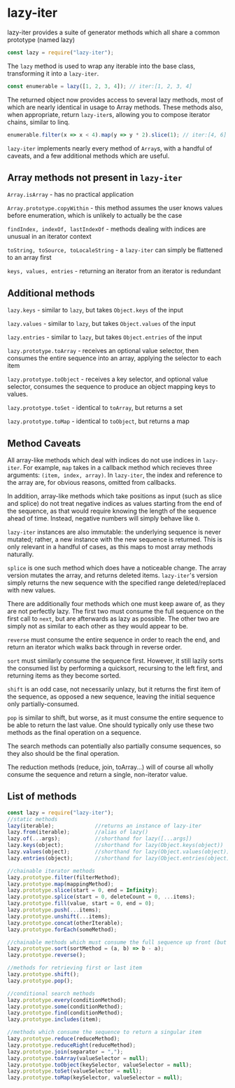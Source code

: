 # lazy-iter

lazy-iter provides a suite of generator methods which all share a
common prototype (named lazy)

```javascript
const lazy = require("lazy-iter");
```

The `lazy` method is used to wrap any iterable into the base class, transforming
it into a `lazy-iter`.

```javascript
const enumerable = lazy([1, 2, 3, 4]); // iter:[1, 2, 3, 4]
```

The returned object now provides access to several lazy methods, most of which are
nearly identical in usage to Array methods. These methods also, when appropriate,
return `lazy-iter`s, allowing you to compose iterator chains, similar to linq.

```javascript
enumerable.filter(x => x < 4).map(y => y * 2).slice(1); // iter:[4, 6]
```

`lazy-iter` implements nearly every method of `Array`s, with a handful of caveats,
and a few additional methods which are useful.

## Array methods not present in `lazy-iter`
`Array.isArray` - has no practical application

`Array.prototype.copyWithin` - this method assumes the user knows values before
enumeration, which is unlikely to actually be the case

`findIndex, indexOf, lastIndexOf` - methods dealing with indices are unusual in an
iterator context

`toString, toSource, toLocaleString` - a `lazy-iter` can simply be flattened to an array first

`keys, values, entries` - returning an iterator from an iterator is redundant

## Additional methods
`lazy.keys` - similar to `lazy`, but takes `Object.keys` of the input

`lazy.values` - similar to `lazy`, but takes `Object.values` of the input

`lazy.entries` - similar to `lazy`, but takes `Object.entries` of the input

`lazy.prototype.toArray` - receives an optional value selector, then consumes
the entire sequence into an array, applying the selector to each item

`lazy.prototype.toObject` - receives a key selector, and optional value selector,
consumes the sequence to produce an object mapping keys to values.

`lazy.prototype.toSet` - identical to `toArray`, but returns a set

`lazy.prototype.toMap` - identical to `toObject`, but returns a map

## Method Caveats

All array-like methods which deal with indices do not use indices in `lazy-iter`.
For example, `map` takes in a callback method which recieves three arguments:
`(item, index, array)`. In `lazy-iter`, the index and reference to the array are,
for obvious reasons, omitted from callbacks.

In addition, array-like methods which take positions as input (such as slice and
splice) do not treat negative indices as values starting from the end of the
sequence, as that would require knowing the length of the sequence ahead of time.
Instead, negative numbers will simply behave like `0`.

`lazy-iter` instances are also immutable: the underlying sequence is never mutated;
rather, a new instance with the new sequence is returned. This is only relevant in
a handful of cases, as this maps to most array methods naturally.

`splice` is one such method which does have a noticeable change. The array version
mutates the array, and returns deleted items. `lazy-iter`'s version simply
returns the new sequence with the specified range deleted/replaced with new values.

There are additionally four methods which one must keep aware of, as they are not perfectly lazy.
The first two must consume the full sequence on the first call to `next`, but are
afterwards as lazy as possible. The other two are simply not as similar to each
other as they would appear to be.

`reverse` must consume the entire sequence in order to reach the end, and return
an iterator which walks back through in reverse order.

`sort` must similarly consume the sequence first. However, it still lazily sorts
the consumed list by performing a quicksort, recursing to the left first, and 
returning items as they become sorted.

`shift` is an odd case, not necessarily unlazy, but it returns the first item
of the sequence, as opposed a new sequence, leaving the initial sequence only
partially-consumed.

`pop` is similar to shift, but worse, as it must consume the entire sequence to
be able to return the last value. One should typically only use these two methods
as the final operation on a sequence.

The search methods can potentially also partially consume sequences, so they also
should be the final operation. 

The reduction methods (reduce, join, toArray...) will of course all wholly consume
the sequence and return a single, non-iterator value.

## List of methods
```javascript
const lazy = require("lazy-iter");
//static methods
lazy(iterable);             //returns an instance of lazy-iter
lazy.from(iterable);        //alias of lazy()
lazy.of(...args);           //shorthand for lazy([...args])
lazy.keys(object);          //shorthand for lazy(Object.keys(object))
lazy.values(object);        //shorthand for lazy(Object.values(object))
lazy.entries(object);       //shorthand for lazy(Object.entries(object))

//chainable iterator methods
lazy.prototype.filter(filterMethod);
lazy.prototype.map(mappingMethod);
lazy.prototype.slice(start = 0, end = Infinity);
lazy.prototype.splice(start = 0, deleteCount = 0, ...items);
lazy.prototype.fill(value, start = 0, end = 0);
lazy.prototype.push(...items);
lazy.prototype.unshift(...items);
lazy.prototype.concat(otherIterable);
lazy.prototype.forEach(someMethod);

//chainable methods which must consume the full sequence up front (but are still lazy)
lazy.prototype.sort(sortMethod = (a, b) => b - a);
lazy.prototype.reverse();

//methods for retrieving first or last item
lazy.prototype.shift();
lazy.prototype.pop();

//conditional search methods
lazy.prototype.every(conditionMethod);
lazy.prototype.some(conditionMethod);
lazy.prototype.find(conditionMethod);
lazy.prototype.includes(item);

//methods which consume the sequence to return a singular item
lazy.prototype.reduce(reduceMethod);
lazy.prototype.reduceRight(reduceMethod);
lazy.prototype.join(separator = ",");
lazy.prototype.toArray(valueSelector = null);
lazy.prototype.toObject(keySelector, valueSelector = null);
lazy.prototype.toSet(valueSelector = null);
lazy.prototype.toMap(keySelector, valueSelector = null);
```
